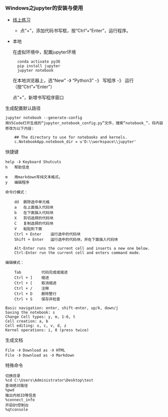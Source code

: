### Windows之jupyter的安装与使用 ###

- [线上练习](https://jupyter.org/try)
	- 点“+”，添加代码书写框，按“Ctrl”+“Enter”，运行程序。

- 本地

	在虚拟环境中，配置jupyter环境
	
		conda activate py36
		pip install jupyter
		jupyter notebook
	
	在本地浏览器上，选“New” -》 “Python3” -》 写程序 -》 运行（按“Ctrl”+“Enter”）
	
	点“+”，新增书写程序窗口

生成配置默认路径

	jupyter notebook --generate-config
	用VSCode打开生成的“jupyter_notebook_config.py”文件，搜索“notebook_”，将内容修改为以下内容:
	
		## The directory to use for notebooks and kernels.
		c.NotebookApp.notebook_dir = u'D:\\workspace\\jupyter'

快捷键

	help -》 Keyboard Shutcuts
	h 	帮助信息

	m 	用markdown写纯文本格式。
	y 	编辑程序

	命令行模式：
		
		dd 	删除选中单元格
		a	在上面插入代码块
		b	在下面插入代码块
		X	剪切选择的代码块
		C	复制选择的代码块
		V	粘贴到下面
		Ctrl + Enter	运行选中的代码块
		Shift + Enter	运行选中的代码块，并在下面插入代码块

		Alt-Enter runs the current cell and inserts a new one below.
		Ctrl-Enter run the current cell and enters command mode.

	编辑模式：

		Tab			代码完成或缩进
		Ctrl + ]	缩进
		Ctrl + [	取消缩进
		Ctrl + /	注释
		Ctrl + D	删除整行
		Ctrl + S	保存并检查

	Basic navigation: enter, shift-enter, up/k, down/j
	Saving the notebook: s
	Change Cell types: y, m, 1-6, t
	Cell creation: a, b
	Cell editing: x, c, v, d, z
	Kernel operations: i, 0 (press twice)

生成文档

	File -》 Download as -》 HTML
	File -》 Download as -》 Markdown

特殊命令

	切换目录
	%cd C:\Users\Administrator\Desktop\test
	查询绝对路径
	%pwd 
	输出内核ID等信息
	%connect_info
	开启Qt控制台
	%qtconsole

